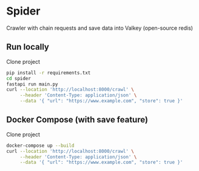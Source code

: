 Spider
======

Crawler with chain requests and save data into Valkey (open-source redis)

## Run locally

Clone project

```bash
pip install -r requirements.txt
cd spider
fastapi run main.py
curl --location 'http://localhost:8000/crawl' \
     --header 'Content-Type: application/json' \
     --data '{ "url": "https://www.example.com", "store": true }'
```

## Docker Compose (with save feature)

Clone project

```bash
docker-compose up --build
curl --location 'http://localhost:8000/crawl' \
     --header 'Content-Type: application/json' \
     --data '{ "url": "https://www.example.com", "store": true }'
```